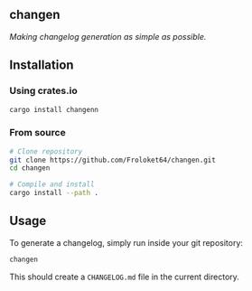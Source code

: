 changen
-------

_Making changelog generation as simple as possible._

## Installation
### Using crates.io
```sh
cargo install changenn
```

### From source
```sh
# Clone repository
git clone https://github.com/Froloket64/changen.git
cd changen

# Compile and install
cargo install --path .
```

## Usage
To generate a changelog, simply run inside your git repository:

```sh
changen
```

This should create a `CHANGELOG.md` file in the current directory.

<!-- TODO: To learn about other options, please refer to `changen --help`. -->

<!-- ## Why? -->
